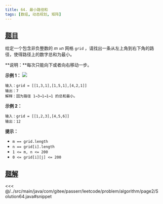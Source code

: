 ```yaml
---
title: 64. 最小路径和
tags: [数组, 动态规划, 矩阵]
---
```



## [题目](https://leetcode.cn/problems/minimum-path-sum/)
给定一个包含非负整数的 *m* ` x `*n* 网格 `grid` ，请找出一条从左上角到右下角的路径，使得路径上的数字总和为最小。

**说明：**每次只能向下或者向右移动一步。

**示例 1：**
![](https://assets.leetcode.com/uploads/2020/11/05/minpath.jpg)

```
输入：grid = [[1,3,1],[1,5,1],[4,2,1]]
输出：7
解释：因为路径 1→3→1→1→1 的总和最小。
```

**示例 2：**

```
输入：grid = [[1,2,3],[4,5,6]]
输出：12
```

**提示：**

* `m == grid.length`
* `n == grid[i].length`
* `1 <= m, n <= 200`
* `0 <= grid[i][j] <= 200`


## [题解](https://github.com/PasseRR/JavaLeetCode/blob/master/src/main/java/com/gitee/passerr/leetcode/problem/algorithm/page2/Solution64.java)

<<< @/../src/main/java/com/gitee/passerr/leetcode/problem/algorithm/page2/Solution64.java#snippet

